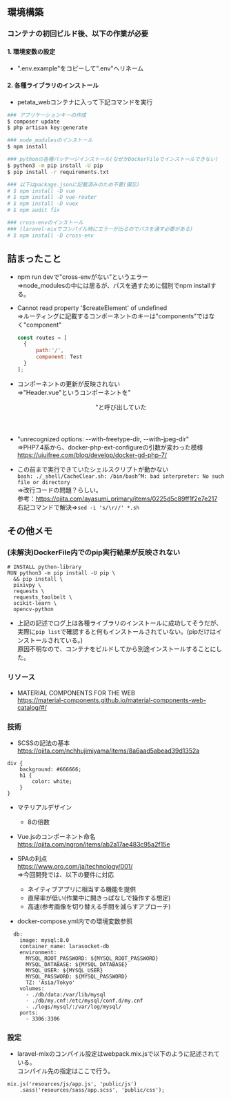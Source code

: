 ## 環境構築
### コンテナの初回ビルド後、以下の作業が必要
#### 1. 環境変数の設定
- ".env.example"をコピーして".env"へリネーム
#### 2. 各種ライブラリのインストール
- petata_webコンテナに入って下記コマンドを実行
```bash
### アプリケーションキーの作成
$ composer update
$ php artisan key:generate

### node_modulesのインストール
$ npm install

### pythonの各種パッケージインストール(なぜかDockerFileでインストールできない)
$ python3 -m pip install -U pip
$ pip install -r requirements.txt

### 以下はpackage.jsonに記載済みのため不要(備忘)
# $ npm install -D vue
# $ npm install -D vue-router
# $ npm install -D vuex
# $ npm audit fix

### cross-envのインストール
### (laravel-mixでコンパイル時にエラーが出るのでパスを通す必要がある)
# $ npm install -D cross-env
```

## 詰まったこと
- npm run devで"cross-envがない"というエラー  
⇒node_modulesの中には居るが、パスを通すために個別でnpm installする。

- Cannot read property '$createElement' of undefined  
⇒ルーティングに記載するコンポーネントのキーは"components"ではなく"component"
  ```js
  const routes = [
    {
        path:'/',
        component: Test
    }
  ];
  ```

- コンポーネントの更新が反映されない  
⇒"Header.vue"というコンポーネントを"<header />"と呼び出していた

- "unrecognized options: --with-freetype-dir, --with-jpeg-dir"  
⇒PHP7.4系から、docker-php-ext-configureの引数が変わった模様  
https://uiuifree.com/blog/develop/docker-gd-php-7/

- この前まで実行できていたシェルスクリプトが動かない  
`bash: ./_shell/CacheClear.sh: /bin/bash^M: bad interpreter: No such file or directory`  
⇒改行コードの問題？らしい。  
参考：https://qiita.com/ayasumi_primary/items/0225d5c89ff1f2e7e217  
右記コマンドで解決⇒`sed -i 's/\r//' *.sh`
## その他メモ
### (未解決)DockerFile内でのpip実行結果が反映されない
```
# INSTALL python-library
RUN python3 -m pip install -U pip \
  && pip install \
  pixivpy \
  requests \
  requests_toolbelt \
  scikit-learn \
  opencv-python
```
- 上記の記述でログ上は各種ライブラリのインストールに成功してそうだが、実際に`pip list`で確認すると何もインストールされていない。(pipだけはインストールされている。)    
原因不明なので、コンテナをビルドしてから別途インストールすることにした。  

### リソース
- MATERIAL COMPONENTS FOR THE WEB  
https://material-components.github.io/material-components-web-catalog/#/

### 技術
- SCSSの記法の基本  
https://qiita.com/nchhujimiyama/items/8a6aad5abead39d1352a
```
div {
    background: #666666;
    h1 {
        color: white;
    }
}
```
- マテリアルデザイン
  - 8の倍数
  
- Vue.jsのコンポーネント命名  
https://qiita.com/ngron/items/ab2a17ae483c95a2f15e

- SPAの利点  
https://www.oro.com/ja/technology/001/  
⇒今回開発では、以下の要件に対応
  - ネイティブアプリに相当する機能を提供
  - 直帰率が低い(作業中に開きっぱなしで操作する想定)
  - 高速(参考画像を切り替える手間を減らすアプローチ)

- docker-compose.yml内での環境変数参照
```
  db:
    image: mysql:8.0
    container_name: larasocket-db
    environment:
      MYSQL_ROOT_PASSWORD: ${MYSQL_ROOT_PASSWORD}
      MYSQL_DATABASE: ${MYSQL_DATABASE}
      MYSQL_USER: ${MYSQL_USER}
      MYSQL_PASSWORD: ${MYSQL_PASSWORD}
      TZ: 'Asia/Tokyo'
    volumes:
      - ./db/data:/var/lib/mysql
      - ./db/my.cnf:/etc/mysql/conf.d/my.cnf
      - ./logs/mysql/:/var/log/mysql/
    ports:
      - 3306:3306
```

### 設定
- laravel-mixのコンパイル設定はwebpack.mix.jsで以下のように記述されている。  
コンパイル先の指定はここで行う。
```
mix.js('resources/js/app.js', 'public/js')
    .sass('resources/sass/app.scss', 'public/css');
```
